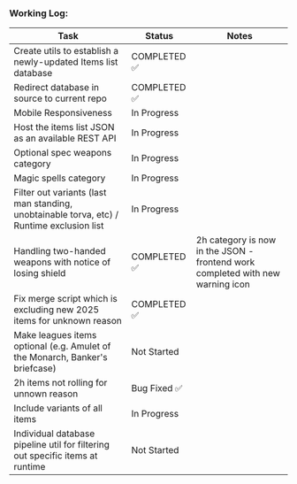 ### Working Log:
| Task                                           | Status                          | Notes                          |
|------------------------------------------------|---------------------------------|---------------------------------|
| Create utils to establish a newly-updated Items list database                     | COMPLETED ✅          
| Redirect database in source to current repo                     | COMPLETED ✅          
| Mobile Responsiveness                     | In Progress       
| Host the items list JSON as an available REST API                     | In Progress     
| Optional spec weapons category                     | In Progress     
| Magic spells category                     | In Progress     
| Filter out variants (last man standing, unobtainable torva, etc) / Runtime exclusion list                    | In Progress     
| Handling two-handed weapons with notice of losing shield                     | COMPLETED ✅     | 2h category is now in the JSON - frontend work completed with new warning icon
| Fix merge script which is excluding new 2025 items for unknown reason | COMPLETED ✅
| Make leagues items optional (e.g. Amulet of the Monarch, Banker's briefcase)                     | Not Started     
| 2h items not rolling for unnown reason                     | Bug Fixed ✅     
| Include variants of all items                    | In Progress     
| Individual database pipeline util for filtering out specific items at runtime                     | Not Started     
